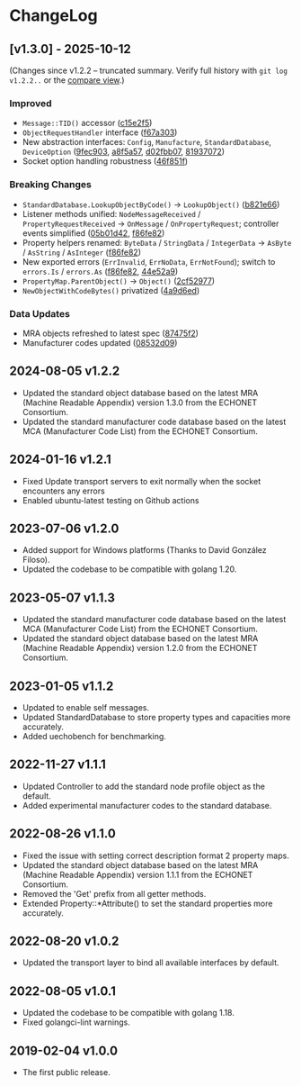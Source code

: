 # ChangeLog

## [v1.3.0] - 2025-10-12

(Changes since v1.2.2 – truncated summary. Verify full history with `git log v1.2.2..` or the [compare view](https://github.com/cybergarage/uecho-go/compare/v1.2.2...v1.3.0).)

### Improved
- `Message::TID()` accessor ([c15e2f5](https://github.com/cybergarage/uecho-go/commit/c15e2f5cb9b98cd3556edb7c2a44f2d446349c0c))
- `ObjectRequestHandler` interface ([f67a303](https://github.com/cybergarage/uecho-go/commit/f67a3037048e054ff9042fa8430d66006380fbd2))
- New abstraction interfaces: `Config`, `Manufacture`, `StandardDatabase`, `DeviceOption` ([9fec903](https://github.com/cybergarage/uecho-go/commit/9fec903edc3457fdd599751295a0c8b046256946), [a8f5a57](https://github.com/cybergarage/uecho-go/commit/a8f5a579700e7e8e80304d44e824f38439e98339), [d02fbb07](https://github.com/cybergarage/uecho-go/commit/d02fbb07ef57b0e9954890462de90c31c036c2cd), [81937072](https://github.com/cybergarage/uecho-go/commit/819370726e9d9fea54a31c2e77b5a7523edfd71d))
- Socket option handling robustness ([46f851f](https://github.com/cybergarage/uecho-go/commit/46f851fb9afd89406c9fc87726d8a06e28e75039))

### Breaking Changes
- `StandardDatabase.LookupObjectByCode()` → `LookupObject()` ([b821e66](https://github.com/cybergarage/uecho-go/commit/b821e66ae14b1be6381d3e82aa84bb50e1a5570d))
- Listener methods unified: `NodeMessageReceived` / `PropertyRequestReceived` → `OnMessage` / `OnPropertyRequest`; controller events simplified ([05b01d42](https://github.com/cybergarage/uecho-go/commit/05b01d421138fc32016a597a7483271c6a0a4778), [f86fe82](https://github.com/cybergarage/uecho-go/commit/f86fe82a1138a42cff5003fd2751df37bb3d24c8))
- Property helpers renamed: `ByteData` / `StringData` / `IntegerData` → `AsByte` / `AsString` / `AsInteger` ([f86fe82](https://github.com/cybergarage/uecho-go/commit/f86fe82a1138a42cff5003fd2751df37bb3d24c8))
- New exported errors (`ErrInvalid`, `ErrNoData`, `ErrNotFound`); switch to `errors.Is` / `errors.As` ([f86fe82](https://github.com/cybergarage/uecho-go/commit/f86fe82a1138a42cff5003fd2751df37bb3d24c8), [44e52a9](https://github.com/cybergarage/uecho-go/commit/44e52a92b07cc04301cb362a8d6ee784b59a07e7))
- `PropertyMap.ParentObject()` → `Object()` ([2cf52977](https://github.com/cybergarage/uecho-go/commit/2cf529770ef896ceb390c6b955a8a2633fb8f9aa))
- `NewObjectWithCodeBytes()` privatized ([4a9d6ed](https://github.com/cybergarage/uecho-go/commit/4a9d6ed40fb237188513317c54f3700e28ea2297))

### Data Updates
- MRA objects refreshed to latest spec ([87475f2](https://github.com/cybergarage/uecho-go/commit/87475f2f4ad86adfe4ab625f390c3d87c856963c))
- Manufacturer codes updated ([08532d09](https://github.com/cybergarage/uecho-go/commit/08532d09f23167fbbc6ab29b28e66bf7fd8792f7))

## 2024-08-05 v1.2.2
- Updated the standard object database based on the latest MRA (Machine Readable Appendix) version 1.3.0 from the ECHONET Consortium.
- Updated the standard manufacturer code database based on the latest MCA (Manufacturer Code List) from the ECHONET Consortium.

## 2024-01-16 v1.2.1
- Fixed Update transport servers to exit normally when the socket encounters any errors
- Enabled ubuntu-latest testing on Github actions

## 2023-07-06 v1.2.0
- Added support for Windows platforms (Thanks to David González Filoso).
- Updated the codebase to be compatible with golang 1.20.

## 2023-05-07 v1.1.3
- Updated the standard manufacturer code database based on the latest MCA (Manufacturer Code List) from the ECHONET Consortium.
- Updated the standard object database based on the latest MRA (Machine Readable Appendix) version 1.2.0 from the ECHONET Consortium.

## 2023-01-05 v1.1.2
- Updated to enable self messages.
- Updated StandardDatabase to store property types and capacities more accurately.
- Added uechobench for benchmarking.

## 2022-11-27 v1.1.1
- Updated Controller to add the standard node profile object as the default.
- Added experimental manufacturer codes to the standard database.

## 2022-08-26 v1.1.0
- Fixed the issue with setting correct description format 2 property maps.
- Updated the standard object database based on the latest MRA (Machine Readable Appendix) version 1.1.1 from the ECHONET Consortium.
- Removed the 'Get' prefix from all getter methods.
- Extended Property::*Attribute() to set the standard properties more accurately.

## 2022-08-20 v1.0.2
- Updated the transport layer to bind all available interfaces by default.

## 2022-08-05 v1.0.1
- Updated the codebase to be compatible with golang 1.18.
- Fixed golangci-lint warnings.

## 2019-02-04 v1.0.0
- The first public release.
